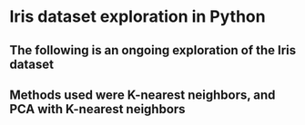 # Iris dataset exploration in Python
## The following is an ongoing exploration of the Iris dataset
## Methods used were K-nearest neighbors, and PCA with K-nearest neighbors
